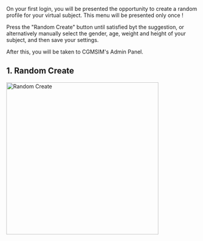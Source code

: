 On your first login, you will be presented the opportunity to create a random profile for your virtual subject. This menu will be presented only once !

Press the "Random Create" button until satisfied byt the suggestion, or alternatively manually select the gender, age, weight and height of your subject, and then save your settings.

After this, you will be taken to CGMSIM's Admin Panel.

## 1. Random Create
<img src="/img/pre_profile_2b.jpg" alt="Random Create" width="400"/>



